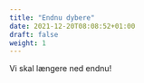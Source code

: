 ```yaml
---
title: "Endnu dybere"
date: 2021-12-20T08:08:52+01:00
draft: false
weight: 1
---
```


Vi skal længere ned endnu!